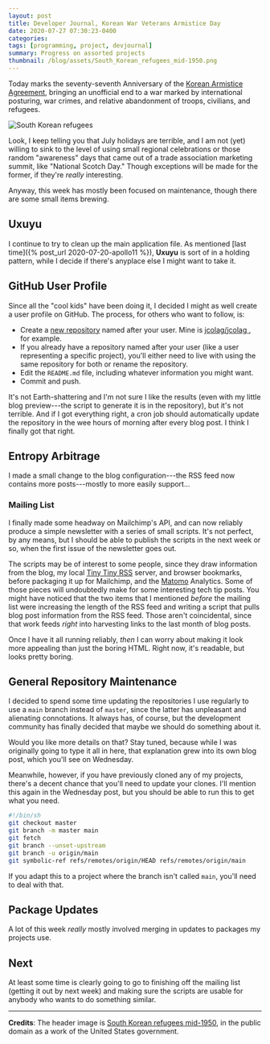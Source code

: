 ```yaml
---
layout: post
title: Developer Journal, Korean War Veterans Armistice Day
date: 2020-07-27 07:30:23-0400
categories:
tags: [programming, project, devjournal]
summary: Progress on assorted projects
thumbnail: /blog/assets/South_Korean_refugees_mid-1950.png
---
```


Today marks the seventy-seventh Anniversary of the [Korean Armistice Agreement](https://en.wikipedia.org/wiki/Korean_Armistice_Agreement), bringing an unofficial end to a war marked by international posturing, war crimes, and relative abandonment of troops, civilians, and refugees.

![South Korean refugees](/blog/assets/South_Korean_refugees_mid-1950.png "South Korean refugees")

Look, I keep telling you that July holidays are terrible, and I am not (yet) willing to sink to the level of using small regional celebrations or those random "awareness" days that came out of a trade association marketing summit, like "National Scotch Day."  Though exceptions will be made for the former, if they're *really* interesting.

Anyway, this week has mostly been focused on maintenance, though there are some small items brewing.

## Uxuyu

I continue to try to clean up the main application file.  As mentioned [last time]({% post_url 2020-07-20-apollo11 %}), **Uxuyu** is sort of in a holding pattern, while I decide if there's anyplace else I might want to take it.

## GitHub User Profile

Since all the "cool kids" have been doing it, I decided I might as well create a user profile on GitHub.  The process, for others who want to follow, is:

 * Create a [new repository](https://github.com/new) named after your user.  Mine is [jcolag/jcolag <i class="fab fa-github"></i>](https://github.com/jcolag/jcolag), for example.
 * If you already have a repository named after your user (like a user representing a specific project), you'll either need to live with using the same repository for both or rename the repository.
 * Edit the `README.md` file, including whatever information you might want.
 * Commit and push.

It's not Earth-shattering and I'm not sure I like the results (even with my little blog preview---the script to generate it is in the repository), but it's not terrible.  And if I got everything right, a cron job should automatically update the repository in the wee hours of morning after every blog post.  I think I finally got that right.

## Entropy Arbitrage

I made a small change to the blog configuration---the RSS feed now contains more posts---mostly to more easily support...

### Mailing List

I finally made some headway on Mailchimp's API, and can now reliably produce a simple newsletter with a series of small scripts.  It's not perfect, by any means, but I should be able to publish the scripts in the next week or so, when the first issue of the newsletter goes out.

The scripts may be of interest to some people, since they draw information from the blog, my local [Tiny Tiny RSS](https://tt-rss.org/) server, and browser bookmarks, before packaging it up for Mailchimp, and the [Matomo](https://matomo.org/) Analytics.  Some of those pieces will undoubtedly make for some interesting tech tip posts.  You might have noticed that the two items that I mentioned *before* the mailing list were increasing the length of the RSS feed and writing a script that pulls blog post information from the RSS feed.  Those aren't coincidental, since that work feeds *right* into harvesting links to the last month of blog posts.

Once I have it all running reliably, *then* I can worry about making it look more appealing than just the boring HTML.  Right now, it's readable, but looks pretty boring.

## General Repository Maintenance

I decided to spend some time updating the repositories I use regularly to use a `main` branch instead of `master`, since the latter has unpleasant and alienating connotations.  It always has, of course, but the development community has finally decided that maybe we should do something about it.

Would you like more details on that?  Stay tuned, because while I was originally going to type it all in here, that explanation grew into its own blog post, which you'll see on Wednesday.

Meanwhile, however, if you have previously cloned any of my projects, there's a decent chance that you'll need to update your clones.  I'll mention this again in the Wednesday post, but you should be able to run this to get what you need.

```sh
#!/bin/sh
git checkout master
git branch -m master main
git fetch
git branch --unset-upstream
git branch -u origin/main
git symbolic-ref refs/remotes/origin/HEAD refs/remotes/origin/main
```

If you adapt this to a project where the branch isn't called `main`, you'll need to deal with that.

## Package Updates

A lot of this week *really* mostly involved merging in updates to packages my projects use.

## Next

At least some time is clearly going to go to finishing off the mailing list (getting it out by next week) and making sure the scripts are usable for anybody who wants to do something similar.

* * *

**Credits**:  The header image is [South Korean refugees mid-1950](https://commons.wikimedia.org/wiki/File:South_Korean_refugees_mid-1950.jpg), in the public domain as a work of the United States government.
